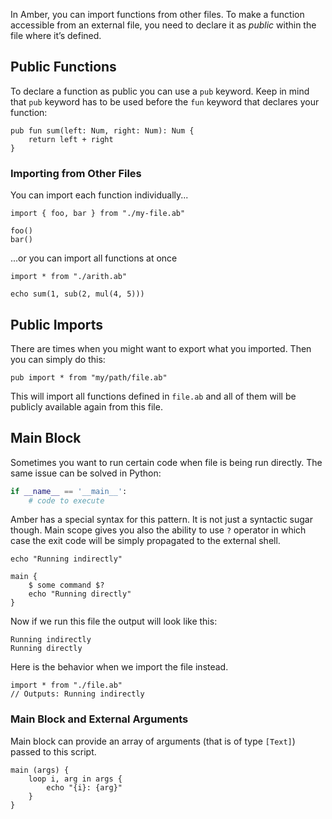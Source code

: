 In Amber, you can import functions from other files. To make a function accessible from an external file, you need to declare it as _public_ within the file where it’s defined.

## Public Functions

To declare a function as public you can use a `pub` keyword. Keep in mind that `pub` keyword has to be used before the `fun` keyword that declares your function:

```ab
pub fun sum(left: Num, right: Num): Num {
	return left + right
}
```

### Importing from Other Files

You can import each function individually...

```ab
import { foo, bar } from "./my-file.ab"

foo()
bar()
```

...or you can import all functions at once

```ab
import * from "./arith.ab"

echo sum(1, sub(2, mul(4, 5)))
```

## Public Imports

There are times when you might want to export what you imported. Then you can simply do this:

```ab
pub import * from "my/path/file.ab"
```

This will import all functions defined in `file.ab` and all of them will be publicly available again from this file.

## Main Block

Sometimes you want to run certain code when file is being run directly. The same issue can be solved in Python:

```py
if __name__ == '__main__':
	# code to execute
```

Amber has a special syntax for this pattern. It is not just a syntactic sugar though. Main scope gives you also the ability to use `?` operator in which case the exit code will be simply propagated to the external shell.

```ab
echo "Running indirectly"

main {
	$ some command $?
	echo "Running directly"
}
```

Now if we run this file the output will look like this:
```
Running indirectly
Running directly
```

Here is the behavior when we import the file instead.

```ab
import * from "./file.ab"
// Outputs: Running indirectly
```


### Main Block and External Arguments

Main block can provide an array of arguments (that is of type `[Text]`) passed to this script.

```ab
main (args) {
	loop i, arg in args {
		echo "{i}: {arg}"
	}
}
```
